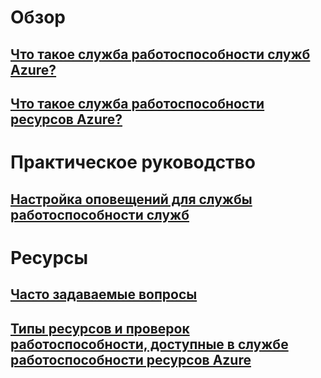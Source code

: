 # Обзор
## [Что такое служба работоспособности служб Azure?](service-health-overview.md)
## [Что такое служба работоспособности ресурсов Azure?](resource-health-overview.md)
# Практическое руководство
## [Настройка оповещений для службы работоспособности служб](../monitoring-and-diagnostics/monitoring-activity-log-alerts-on-service-notifications.md?toc=%2fazure%2fservice-health%2ftoc.json)
# Ресурсы
## [Часто задаваемые вопросы](resource-health-faq.md)
## [Типы ресурсов и проверок работоспособности, доступные в службе работоспособности ресурсов Azure](resource-health-checks-resource-types.md)

